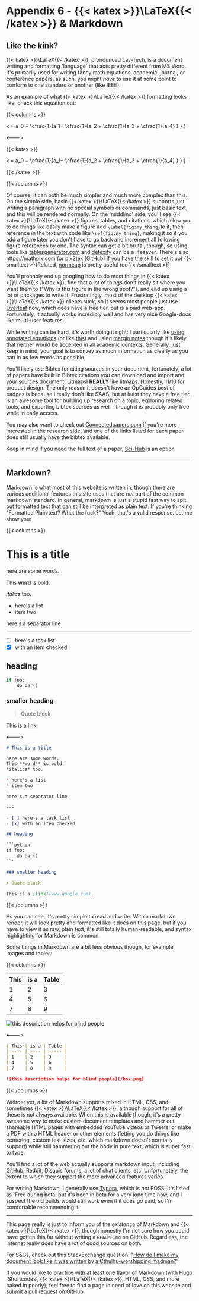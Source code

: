 # Appendix 6 - {{< katex >}}\LaTeX{{< /katex >}} & Markdown

## Like the kink?

{{< katex >}}\LaTeX{{< /katex >}}, pronounced Lay-Tech, is a document writing and formatting 'language' that acts pretty different from MS Word. It's primarily used for writing fancy math equations, academic, journal, or conference papers, as such, you might *have* to use it at some point to conform to one standard or another (like IEEE).

As an example of what {{< katex >}}\LaTeX{{< /katex >}} formatting looks like, check this equation out:

{{< columns >}}

x = a_0 + \cfrac{1}{a_1+ \cfrac{1}{a_2 + \cfrac{1}{a_3 + \cfrac{1}{a_4} } } }

<--->

{{< katex >}}

x = a_0 + \cfrac{1}{a_1+ \cfrac{1}{a_2 + \cfrac{1}{a_3 + \cfrac{1}{a_4} } } }

{{< /katex >}}

{{< /columns >}}

Of course, it can both be much simpler and much more complex than this. On the simple side, basic {{< katex >}}\LaTeX{{< /katex >}} supports just writing a paragraph with no special symbols or commands, just basic text, and this will be rendered normally. On the 'middling' side, you'll see {{< katex >}}\LaTeX{{< /katex >}} figures, tables, and citations, which allow you to do things like easily make a figure add `\label{fig:my_thing}`to it, then reference in the text with code like `\ref{fig:my_thing}`, making it so if you add a figure later you don't have to go back and increment all following figure references by one. The syntax can get a bit brutal, though, so using tools like [tablesgenerator.com](https://www.tablesgenerator.com) and [detexify](https://detexify.kirelabs.org/classify.html) can be a lifesaver. There's also https://mathpix.com (or [pix2tex (GitHub)](https://github.com/lukas-blecher/LaTeX-OCR) if you have the skill to set it up) {{< smalltext >}}Related, [normcap](https://github.com/dynobo/normcap) is pretty useful too{{< /smalltext >}}

You'll probably end up googling how to do most things in {{< katex >}}\LaTeX{{< /katex >}}, find that a lot of things don't really sit where you want them to ("Why is this figure in the wrong spot?"), and end up using a lot of packages to write it. Frustratingly, most of the desktop {{< katex >}}\LaTeX{{< /katex >}} clients suck, so it seems most people just use [Overleaf](https://www.overleaf.com/) now, which does have a free tier, but is a paid web-app. Fortunately, it actually works incredibly well and has very nice Google-docs like multi-user features.

While writing can be hard, it's worth doing it right: I particularly like [using annotated equations](https://github.com/synercys/annotated_latex_equations) (or like [this](https://twitter.com/AndiH/status/1481170553218252804/photo/1)) and using [margin notes](https://www.overleaf.com/learn/latex/Margin_notes) though it's likely that neither would be accepted in all academic contexts. Generally, just keep in mind, your goal is to convey as much information as clearly as you can in as few words as possible.

You'll likely use Bibtex for citing sources in your document, fortunately, a lot of papers have built in Bibtex citations you can download and import and your sources document. [Litmaps](https://app.litmaps.co)<footnote>I <b>REALLY</b> like litmaps. Honestly, 11/10 for product design. The only reason it doesn't have an OpGuides best of badges is because I really don't like SAAS, but at least they have a free tier.</footnote> is an awesome tool for building up research on a topic, exploring related tools, and exporting bibtex sources as well - though it is probably only free while in early access.

You may also want to check out [Connectedpapers.com](https://www.connectedpapers.com) if you're more interested in the research side, and one of the links listed for each paper does still usually have the bibtex available.

Keep in mind if you need the full text of a paper, [Sci-Hub](https://en.wikipedia.org/wiki/Sci-Hub) is an option

---

## Markdown?

Markdown is what most of this website is written in, though there are various additional features this site uses that are *not* part of the common markdown standard. In general, markdown is just a stupid fast way to spit out formatted text that can still be interpreted as plain text. If you're thinking "Formatted Plain text? What the fuck?" Yeah, that's a valid response. Let me show you:

{{< columns >}}

# This is a title

here are some words.

This **word** is bold.

*italics* too.

* here's a list
* item two

here's a separator line

---

- [ ] here's a task list
- [x] with an item checked

## heading

```python
if foo:
    do bar()
```

### smaller heading

> Quote block

This is a [link](http://localhost:1313/engineering/latex/).

<--->

```markdown
# This is a title

here are some words.
This **word** is bold.
*italics* too.

* here's a list
* item two

here's a separator line

---

- [ ] here's a task list
- [x] with an item checked

## heading

​```python
if foo:
    do bar()
``'

### smaller heading

> Quote block

This is a [link](www.google.com).
```

{{< /columns >}} 

As you can see, it's pretty simple to read and write. With a markdown render, it will look pretty and formatted like it does on this page, but if you have to view it as raw, plain text, it's still totally human-readable, and syntax highlighting for Markdown is common.

Some things in Markdown are a bit less obvious though, for example, images and tables:

{{< columns >}}

| This | is a | Table |
| ---- | ---- | ----- |
| 1    | 2    | 3     |
| 4    | 5    | 6     |
| 7    | 8    | 9     |

![this description helps for blind people](/nonfree/character/box.png)

<--->

```markdown
| This | is a | Table |
| ---- | ---- | ----- |
| 1    | 2    | 3     |
| 4    | 5    | 6     |
| 7    | 8    | 9     |

![this description helps for blind people](/box.png)
```

{{< /columns >}}

Weirder yet, a lot of Markdown supports mixed in HTML, CSS, and sometimes {{< katex >}}\LaTeX{{< /katex >}}, although support for all of these is not always available. When this is available though, it's a pretty awesome way to make custom document templates and hammer out shareable HTML pages with embedded YouTube videos or Tweets, or make a PDF with a HTML header or other elements (letting you do things like centering, custom text sizes, etc. which markdown doesn't normally support) while still hammering out the body in pure text, which is super fast to type.

You'll find a lot of the web actually supports markdown input, including GitHub, Reddit,  Disquis forums, a lot of chat clients, etc. Unfortunately, the extent to which they support the more advanced features varies.

For writing Markdown, I generally use [Typora](https://typora.io), which is *not* FOSS. It's listed as 'Free during beta' but it's been in beta for a very long time now, and I suspect the old builds would still work even if it does go paid, so I'm comfortable recommending it.

---

This page really is just to inform you of the *existence* of Markdown and {{< katex >}}\LaTeX{{< /katex >}}, though honestly I'm not sure how you could have gotten this far without writing a `README.md` on GitHub. Regardless, the internet really does have a lot of good sources on both.



For S&Gs, check out this StackExchange question: "[How do I make my document look like it was written by a Cthulhu-worshipping madman?](https://tex.stackexchange.com/questions/29402/how-do-i-make-my-document-look-like-it-was-written-by-a-cthulhu-worshipping-madm)"



If you would like to practice with at least one flavor of Markdown (with [Hugo](https://gohugo.io) 'Shortcodes', {{< katex >}}\LaTeX{{< /katex >}}, HTML, CSS, and more baked in poorly), feel free to find a page in need of love on this website and submit a pull request on GitHub.
